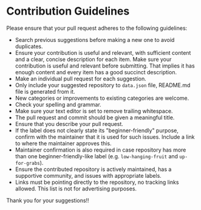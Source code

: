 # Contribution Guidelines

Please ensure that your pull request adheres to the following guidelines:

- Search previous suggestions before making a new one to avoid duplicates.
- Ensure your contribution is useful and relevant, with sufficient content and a clear, concise description for each item. Make sure your contribution is useful and relevant before submitting. That implies it has enough content and every item has a good succinct description.
- Make an individual pull request for each suggestion.
- Only include your suggested repository to `data.json` file, README.md file is generated from it.
- New categories or improvements to existing categories are welcome.
- Check your spelling and grammar.
- Make sure your text editor is set to remove trailing whitespace.
- The pull request and commit should be given a meaningful title.
- Ensure that you describe your pull request.
- If the label does not clearly state its "beginner-friendly" purpose, confirm with the maintainer that it is used for such issues. Include a link to where the maintainer approves this.
- Maintainer confirmation is also required in case repository has more than one beginner-friendly-like label (e.g. `low-hanging-fruit` and `up-for-grabs`).
- Ensure the contributed repository is actively maintained, has a supportive community, and issues with appropriate labels.
- Links must be pointing directly to the repository, no tracking links allowed. This list is not for advertising purposes.

Thank you for your suggestions!!
